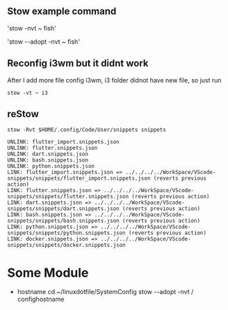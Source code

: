 ## Stow example command

'stow -nvt ~ fish'

'stow --adopt -nvt ~ fish'

## Reconfig i3wm but it didnt work

After I add more file config i3wm, i3 folder didnot have new file, so just run

```
stow -vt ~ i3
```

## reStow

```
stow -Rvt $HOME/.config/Code/User/snippets snippets

UNLINK: flutter_import.snippets.json
UNLINK: flutter.snippets.json
UNLINK: dart.snippets.json
UNLINK: bash.snippets.json
UNLINK: python.snippets.json
LINK: flutter_import.snippets.json => ../../../../WorkSpace/VScode-snippets/snippets/flutter_import.snippets.json (reverts previous action)
LINK: flutter.snippets.json => ../../../../WorkSpace/VScode-snippets/snippets/flutter.snippets.json (reverts previous action)
LINK: dart.snippets.json => ../../../../WorkSpace/VScode-snippets/snippets/dart.snippets.json (reverts previous action)
LINK: bash.snippets.json => ../../../../WorkSpace/VScode-snippets/snippets/bash.snippets.json (reverts previous action)
LINK: python.snippets.json => ../../../../WorkSpace/VScode-snippets/snippets/python.snippets.json (reverts previous action)
LINK: docker.snippets.json => ../../../../WorkSpace/VScode-snippets/snippets/docker.snippets.json
```

# Some Module

- hostname
  cd ~/linuxdotfile/SystemConfig
  stow --adopt -nvt / confighostname
